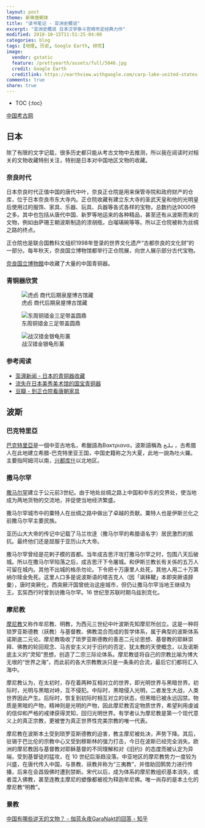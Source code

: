 ```yaml
---
layout: post
theme: 新蒂唐朝体
title: "读书笔记 - 亚洲史概说"
excerpt: "亚洲史概说 日本汉学泰斗宫崎市定经典力作"
modified: 2018-10-15T11:51:25-04:00
categories: blog
tags: [地理, 历史, Google Earth, 研究]
image:
  vendor: gstatic
  feature: /prettyearth/assets/full/5046.jpg
  credit: Google Earth
  creditlink: https://earthview.withgoogle.com/carp-lake-united-states-5046
comments: true
share: true
---
```


* TOC
{:toc}

[中国考古网](http://kaogu.cssn.cn)

## 日本

除了有限的文字记载，很多历史都只能从考古文物中去推测，所以我在阅读时对相关的文物收藏特别关注，特别是日本对中国地区文物的收藏。

### 奈良时代

日本奈良时代正值中国的唐代中叶，奈良正仓院是用来保管寺院和政府财产的仓库，位于日本奈良市东大寺内。正仓院收藏有建立东大寺的圣武天皇和他的光明皇后使用过的服饰、家具、乐器、玩具、兵器等各式各样的宝物，总数约达9000件之多。其中也包括从唐代中国、新罗等地运来的各种精品，甚至还有从波斯而来的文物，例如由萨珊王朝波斯制造的漆胡瓶，白瑠璃碗等等。所以正仓院被称为丝绸之路的终点。

正仓院也是联合国教科文组织1998年登录的世界文化遗产“古都奈良的文化财”的一部分。每年秋天，奈良国立博物馆都举行正仓院展，向世人展示部分古代宝物。

[奈良国立博物館][narahaku]中收藏了大量的中国青铜器。

### 青铜器欣赏

<figure class="middle center">
  <img src="http://n.sinaimg.cn/collect/crawl/419/w550h669/20180420/qzBg-fznefkf8845089.jpg" alt="虎卣 商代后期泉屋博古馆藏" >
  <figcaption>虎卣 商代后期泉屋博古馆藏</figcaption>
</figure>

<figure class="middle center">
  <img src="http://5b0988e595225.cdn.sohucs.com/images/20170911/f67877108d28451097575868ecb44e20.jpeg" alt="东周铜错金三足带盖圆鼎" >
  <figcaption>东周铜错金三足带盖圆鼎</figcaption>
</figure>

<figure class="middle center">
  <img src="http://5b0988e595225.cdn.sohucs.com/images/20170911/45c2f48fa2d14c9a8282cae840326200.jpeg" alt="战汉错金银龟形薰" >
  <figcaption>战汉错金银龟形薰</figcaption>
</figure>

### 参考阅读

* [澎湃新闻 - 日本的青铜器收藏](http://collection.sina.com.cn/plfx/2018-04-21/doc-ifznefkf8860381.shtml)
* [流失在日本美秀美术馆的国宝青铜器](http://www.sohu.com/a/191258758_776727)
* [豆瓣 - 到正仓院看唐朝家具](https://www.douban.com/note/266786706/)

[narahaku]:https://www.narahaku.go.jp/collection/?bumon=中国古代青銅器

## 波斯

### 巴克特里亞

[巴克特里亞](https://www.wikiwand.com/en/Bactria)是一個中亚古地名，希臘語為Βακτριανα，波斯語稱為 بـلـخ ，古希腊人在此地建立希腊-巴克特里亚王国，中国史籍称之为大夏，此地一說為吐火羅。主要指阿姆河以南，[兴都库什][Hindu_Kush]以北地区。

### 撒马尔罕

[撒马尔罕][Samarkand]建立于公元前3世纪。由于地处丝绸之路上中国和中东的交界处，使当地成为两地货物的交流地，并促使当地经济繁盛。

撒马尔罕城市中的粟特人在丝绸之路中做出了卓越的贡献。粟特人也是伊斯兰化之前撒马尔罕主要民族。

亚历山大大帝的传记中记载了马兰坎逹（撒马尔罕的希腊语名字）居民激烈的抵抗。最终他们还是屈服于亚历山大大帝。

撒马尔罕曾经是花剌子模的首都。当年成吉思汗攻打撒马尔罕之时，包围八天后破城。所以在撒马尔罕陷落之后，成吉思汗下令屠城。和伊斯兰教长有关係的五万人可留在城内。其他不出城的格杀勿论。下令把十万康里人处死，其他人用二十万第纳尔赎金免死。这里人口多是说波斯语的塔吉克人（因「飒秣鞬」本即突厥语辞彙），唐时突厥化，西突厥汗国曾统治这座城市，但仍让撒马尔罕当地王继续为王。玄奘西行时曾到访撒马尔罕。16 世纪至苏联时期乌兹别克化。

### 摩尼教

[摩尼教][Manichaeism]又称作牟尼教、明教，为西元三世纪中叶波斯先知摩尼所创立。这是一种将琐罗亚斯德教（祆教）与基督教、佛教混合而成的哲学体系，属于典型的波斯体系诺斯底二元论。摩尼教吸收了琐罗亚斯德教的善恶二元论思想、基督教的耶稣崇拜、佛教的轮回观念、马吉安主义对于旧约的否定、犹太教的天使概念，以及诺斯底主义的“灵知”思想，创造了二宗三际论体系。摩尼教徒将自己的宗教比喻为博大无垠的“世界之海”，而此前的各大宗教教派只是一条条的合流，最后它们都将汇入海中。

摩尼教认为，在太初时，存在着两种互相对立的世界，即光明世界与黑暗世界。初际时，光明与黑暗对峙，互不侵犯。中际时，黑暗侵入光明，二者发生大战，人类世界因此产生。后际时，恢复到初际时相互对立的状态，但黑暗已被永远囚禁。物质是黑暗的产物，精神则是光明的产物，因此摩尼教否定物质世界，希望利用虔诚的信仰和严格的戒律获得灵知，回归光明世界。有学者认为摩尼教是第一个现代意义上的真正宗教，更被誉为真正世界性完美宗教的唯一代表。

摩尼教在波斯本土受到琐罗亚斯德教的迫害，教主摩尼被处决，声势下降。其后，驻锡于巴比伦的宗教中心又受到穆斯林的强力打击，今日在波斯已经完全消失。欧洲的摩尼教因与基督教对耶稣基督的不同理解和对《旧约》的态度而被认定为异端，受到基督徒的猛攻，在 10 世纪后渐趋没落。中亚地区的摩尼教势力一度较为兴盛，在唐代传入中国，与景教、祆教并称为“三夷教”，并借助回鹘势力进行传播，后来在会昌毁佛时遭到禁断。宋代以后，成为体系的摩尼教组织基本消失，或者混入佛教，甚至连教主摩尼的塑像都被视为释迦牟尼佛。唯一尚存的是本土化的摩尼教“明教”。

### 景教

[中国有哪些逆天的文物？ - 伽蓝永夜GaraNakt的回答 - 知乎](https://www.zhihu.com/question/22638720/answer/114053739)

[Hindu_Kush]:https://www.wikiwand.com/en/Hindu_Kush
[Samarkand]:https://www.wikiwand.com/en/Samarkand

[Manichaeism]:https://www.wikiwand.com/en/Manichaeism
